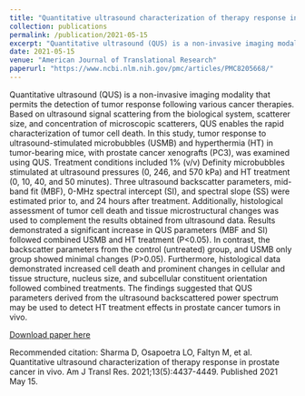 ```yaml
---
title: "Quantitative ultrasound characterization of therapy response in prostate cancer in vivo"
collection: publications
permalink: /publication/2021-05-15
excerpt: "Quantitative ultrasound (QUS) is a non-invasive imaging modality that permits the detection of tumor response following various cancer therapies. Based on ultrasound signal scattering from the biological system, scatterer size, and concentration of microscopic scatterers, QUS enables the rapid characterization of tumor cell death. In this study, tumor response to ultrasound-stimulated microbubbles (USMB) and hyperthermia (HT) in tumor-bearing mice, with prostate cancer xenografts (PC3), was examined using QUS. Treatment conditions included 1% (v/v) Definity microbubbles stimulated at ultrasound pressures (0, 246, and 570 kPa) and HT treatment (0, 10, 40, and 50 minutes). Three ultrasound backscatter parameters, mid-band fit (MBF), 0-MHz spectral intercept (SI), and spectral slope (SS) were estimated prior to, and 24 hours after treatment. Additionally, histological assessment of tumor cell death and tissue microstructural changes was used to complement the results obtained from ultrasound data. Results demonstrated a significant increase in QUS parameters (MBF and SI) followed combined USMB and HT treatment (P<0.05). In contrast, the backscatter parameters from the control (untreated) group, and USMB only group showed minimal changes (P>0.05). Furthermore, histological data demonstrated increased cell death and prominent changes in cellular and tissue structure, nucleus size, and subcellular constituent orientation followed combined treatments. The findings suggested that QUS parameters derived from the ultrasound backscattered power spectrum may be used to detect HT treatment effects in prostate cancer tumors in vivo."
date: 2021-05-15
venue: "American Journal of Translational Research"
paperurl: "https://www.ncbi.nlm.nih.gov/pmc/articles/PMC8205668/"
---
```


Quantitative ultrasound (QUS) is a non-invasive imaging modality that permits the detection of tumor response following various cancer therapies. Based on ultrasound signal scattering from the biological system, scatterer size, and concentration of microscopic scatterers, QUS enables the rapid characterization of tumor cell death. In this study, tumor response to ultrasound-stimulated microbubbles (USMB) and hyperthermia (HT) in tumor-bearing mice, with prostate cancer xenografts (PC3), was examined using QUS. Treatment conditions included 1% (v/v) Definity microbubbles stimulated at ultrasound pressures (0, 246, and 570 kPa) and HT treatment (0, 10, 40, and 50 minutes). Three ultrasound backscatter parameters, mid-band fit (MBF), 0-MHz spectral intercept (SI), and spectral slope (SS) were estimated prior to, and 24 hours after treatment. Additionally, histological assessment of tumor cell death and tissue microstructural changes was used to complement the results obtained from ultrasound data. Results demonstrated a significant increase in QUS parameters (MBF and SI) followed combined USMB and HT treatment (P<0.05). In contrast, the backscatter parameters from the control (untreated) group, and USMB only group showed minimal changes (P>0.05). Furthermore, histological data demonstrated increased cell death and prominent changes in cellular and tissue structure, nucleus size, and subcellular constituent orientation followed combined treatments. The findings suggested that QUS parameters derived from the ultrasound backscattered power spectrum may be used to detect HT treatment effects in prostate cancer tumors in vivo.

[Download paper here](https://www.ncbi.nlm.nih.gov/pmc/articles/PMC8205668/)

Recommended citation: Sharma D, Osapoetra LO, Faltyn M, et al. Quantitative ultrasound characterization of therapy response in prostate cancer in vivo. Am J Transl Res. 2021;13(5):4437-4449. Published 2021 May 15.
